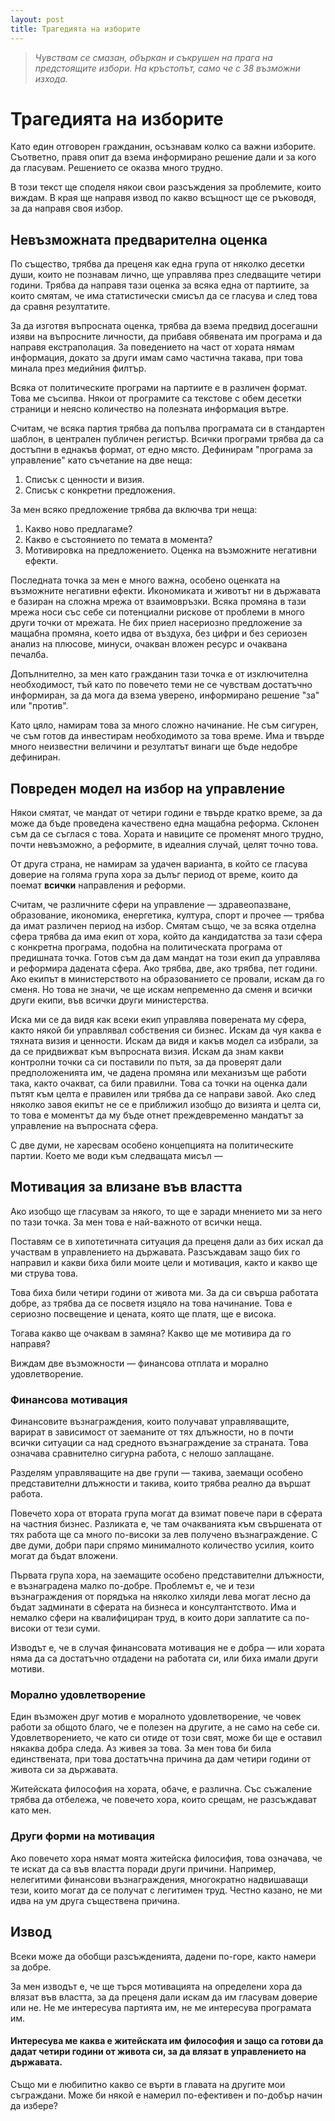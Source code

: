 ```yaml
---
layout: post
title: Трагедията на изборите
---
```


> _Чувствам се смазан, объркан и съкрушен на прага на предстоящите избори. На кръстопът, само че с 38 възможни изхода._

# Трагедията на изборите

Като един отговорен гражданин, осъзнавам колко са важни изборите. Съответно, правя опит да взема информирано решение дали и за кого да гласувам. Решението се оказва много трудно.

В този текст ще споделя някои свои разсъждения за проблемите, които виждам. В края ще направя извод по какво всъщност ще се ръководя, за да направя своя избор.

## Невъзможната предварителна оценка

По същество, трябва да преценя как една група от няколко десетки души, които не познавам лично, ще управлява през следващите четири години. Трябва да направя тази оценка за всяка една от партиите, за които смятам, че има статистически смисъл да се гласува и след това да сравня резултатите.

За да изготвя въпросната оценка, трябва да взема предвид досегашни изяви на въпросните личности, да прибавя обявената им програма и да направя екстраполация. За поведението на част от хората нямам информация, докато за други имам само частична такава, при това минала през медийния филтър.

Всяка от политическите програми на партиите е в различен формат. Това ме съсипва. Някои от програмите са текстове с обем десетки страници и неясно количество на полезната информация вътре.

Считам, че всяка партия трябва да попълва програмата си в стандартен шаблон, в централен публичен регистър. Всички програми трябва да са достъпни в еднакъв формат, от едно място. Дефинирам "програма за управление" като съчетание на две неща:

1. Списък с ценности и визия.
2. Списък с конкретни предложения.

За мен всяко предложение трябва да включва три неща:

1. Какво ново предлагаме?
2. Какво е състоянието по темата в момента?
3. Мотивировка на предложението. Оценка на възможните негативни ефекти.

Последната точка за мен е много важна, особено оценката на възможните негативни ефекти. Икономиката и животът ни в държавата е базиран на сложна мрежа от взаимовръзки. Всяка промяна в тази мрежа носи със себе си потенциални рискове от проблеми в много други точки от мрежата. Не бих приел насериозно предложение за мащабна промяна, което идва от въздуха, без цифри и без сериозен анализ на плюсове, минуси, очакван вложен ресурс и очаквана печалба.

Допълнително, за мен като гражданин тази точка е от изключителна необходимост, тъй като по повечето теми не се чувствам достатъчно информиран, за да мога да взема уверено, информирано решение "за" или "против".

Като цяло, намирам това за много сложно начинание. Не съм сигурен, че съм готов да инвестирам необходимото за това време. Има и твърде много неизвестни величини и резултатът винаги ще бъде недобре дефиниран.

## Повреден модел на избор на управление

Някои смятат, че мандат от четири години е твърде кратко време, за да може да бъде проведена качествено една мащабна реформа. Склонен съм да се съглася с това. Хората и навиците се променят много трудно, почти невъзможно, а реформите, в идеалния случай, целят точно това.

От друга страна, не намирам за удачен варианта, в който се гласува доверие на голяма група хора за дълъг период от време, които да поемат **всички** направления и реформи.

Считам, че различните сфери на управление — здравеопазване, образование, икономика, енергетика, култура, спорт и прочее — трябва да имат различен период на избор. Смятам също, че за всяка отделна сфера трябва да има екип от хора, който да кандидатства за тази сфера с конкретна програма, подобна на политическата програма от предишната точка. Готов съм да дам мандат на този екип да управлява и реформира дадената сфера. Ако трябва, две, ако трябва, пет години. Ако екипът в министерството на образованието се провали, искам да го сменя. Но това не значи, че ще искам непременно да сменя и всички други екипи, във всички други министерства.

Иска ми се да видя как всеки екип управлява поверената му сфера, както някой би управлявал собствения си бизнес. Искам да чуя каква е тяхната визия и ценности. Искам да видя и какъв модел са избрали, за да се придвижват към въпросната визия. Искам да знам какви контролни точки са си поставили по пътя, за да проверят дали предположенията им, че дадена промяна или механизъм ще работи така, както очакват, са били правилни. Това са точки на оценка дали пътят към целта е правилен или трябва да се направи завой. Ако след няколко завоя екипът не се е приближил изобщо до визията и целта си, то това е моментът да му бъде отнет преждевременно мандатът за управление на въпросната сфера.

С две думи, не харесвам особено концепцията на политическите партии. Което ме води към следващата мисъл —

## Мотивация за влизане във властта

Ако изобщо ще гласувам за някого, то ще е заради мнението ми за него по тази точка. За мен това е най-важното от всички неща.

Поставям се в хипотетичната ситуация да преценя дали аз бих искал да участвам в управлението на държавата. Разсъждавам защо бих го направил и какви биха били моите цели и мотивация, както и какво ще ми струва това.

Това биха били четири години от живота ми. За да си свърша работата добре, аз трябва да се посветя изцяло на това начинание. Това е сериозно посвещение и цената, която ще платя, ще е висока.

Тогава какво ще очаквам в замяна? Какво ще ме мотивира да го направя?

Виждам две възможности — финансова отплата и морално удовлетворение.

### Финансова мотивация

Финансовите възнаграждения, които получават управляващите, варират в зависимост от заеманите от тях длъжности, но в почти всички ситуации са над средното възнаграждение за страната. Това означава сравнително сигурна работа, с нелошо заплащане.

Разделям управляващите на две групи — такива, заемащи особено представителни длъжности и такива, които трябва реално да вършат работа.

Повечето хора от втората група могат да взимат повече пари в сферата на частния бизнес. Разликата е, че там очакванията към свършената от тях работа ще са много по-високи за лев получено възнаграждение. С две думи, добри пари спрямо минималното количество усилия, които могат да бъдат вложени.

Първата група хора, на заемащите особено представителни длъжности, е възнаградена малко по-добре. Проблемът е, че и тези възнаграждения от порядъка на няколко хиляди лева могат лесно да бъдат задминати в сферата на бизнеса и консултантството. Има и немалко сфери на квалифициран труд, в които дори заплатите са по-високи от тези суми.

Изводът е, че в случая финансовата мотивация не е добра — или хората няма да са достатъчно отдадени на работата си, или биха имали други мотиви.

### Морално удовлетворение

Един възможен друг мотив е моралното удовлетворение, че човек работи за общото благо, че е полезен на другите, а не само на себе си. Удовлетворението, че като си отиде от този свят, може би ще е оставил някаква добра следа. Аз живея за това. За мен това би била единствената, при това достатъчна причина да дам четири години от живота си за държавата.

Житейската философия на хората, обаче, е различна. Със съжаление трябва да отбележа, че повечето хора, които срещам, не разсъждават като мен.

### Други форми на мотивация

Ако повечето хора нямат моята житейска филосифия, това означава, че те искат да са във властта поради други причини. Например, нелегитими финансови възнаграждения, многократно надвишаващи тези, които могат да се получат с легитимен труд. Честно казано, не ми идва на ум друга съществена причина.

## Извод

Всеки може да обобщи разсъжденията, дадени по-горе, както намери за добре.

За мен изводът е, че ще търся мотивацията на определени хора да влязат във властта, за да преценя дали искам да им гласувам доверие или не. Не ме интересува партията им, не ме интересува програмата им.

#### Интересува ме каква е житейската им философия и защо са готови да дадат четири години от живота си, за да влязат в управлението на държавата.

Също ми е любипитно какво се върти в главата на другите мои съграждани. Може би някой е намерил по-ефективен и по-добър начин да избере?
